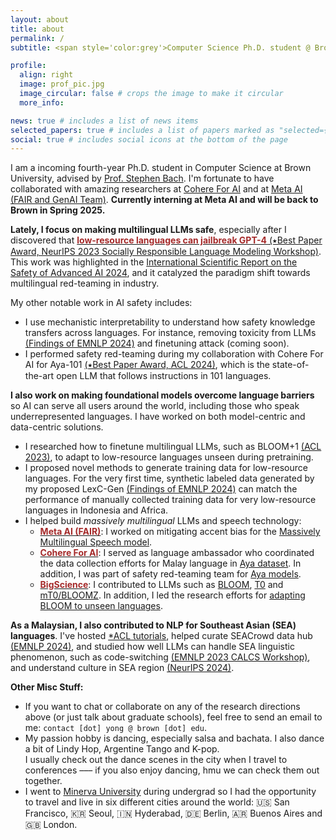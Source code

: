 ```yaml
---
layout: about
title: about
permalink: /
subtitle: <span style='color:grey'>Computer Science Ph.D. student @ Brown University<br>Research Scientist Intern @ <a href='https://ai.meta.com/' style='color:#222222'>Meta AI (FAIR)</a>, Collaborator @ <a href='https://cohere.com/research' style='color:#222222'>Cohere For AI</a></span>

profile:
  align: right
  image: prof_pic.jpg
  image_circular: false # crops the image to make it circular
  more_info: 

news: true # includes a list of news items
selected_papers: true # includes a list of papers marked as "selected={true}"
social: true # includes social icons at the bottom of the page
---
```


I am a incoming fourth-year Ph.D. student in Computer Science at Brown University, advised by [Prof. Stephen Bach](https://scholar.google.com/citations?user=hs6pGXoAAAAJ&hl=en). I'm fortunate to have collaborated with amazing researchers at [Cohere For AI](https://cohere.com/research) and at [Meta AI (FAIR and GenAI Team)](https://ai.meta.com/). **Currently interning at Meta AI and will be back to Brown in Spring 2025.** 

**Lately, I focus on making multilingual LLMs safe**, especially after I discovered that [<span style="color:brown; font-weight:700;">low-resource languages can jailbreak GPT-4</span> (&#11089;Best Paper Award, NeurIPS 2023 Socially Responsible Language Modeling Workshop)](https://arxiv.org/abs/2310.02446). This work was highlighted in the [International Scientific Report on the Safety of Advanced AI 2024](https://www.gov.uk/government/publications/international-scientific-report-on-the-safety-of-advanced-ai), and it catalyzed the paradigm shift towards multilingual red-teaming in industry.

My other notable work in AI safety includes:
- I use mechanistic interpretability to understand how safety knowledge transfers across languages. For instance, removing toxicity from LLMs [(Findings of EMNLP 2024)](https://arxiv.org/abs/2406.16235) and finetuning attack (coming soon). 
- I performed safety red-teaming during my collaboration with Cohere For AI for Aya-101 [(&#11089;Best Paper Award, ACL 2024)](https://arxiv.org/abs/2402.07827), which is the state-of-the-art open LLM that follows instructions in 101 languages.

**I also work on making foundational models overcome language barriers** so AI can serve all users around the world, including those who speak underrepresented languages. I have worked on both model-centric and data-centric solutions.
- I researched how to finetune multilingual LLMs, such as BLOOM+1 [(ACL 2023)](https://arxiv.org/abs/2212.09535), to adapt to low-resource languages unseen during pretraining.
- I proposed novel methods to generate training data for low-resource languages. For the very first time, synthetic labeled data generated by my proposed LexC-Gen [(Findings of EMNLP 2024)](https://arxiv.org/abs/2402.14086) can match the performance of manually collected training data for very low-resource languages in Indonesia and Africa.
- I helped build *massively multilingual* LLMs and speech technology:
  - **[<span style="color:brown;">Meta AI (FAIR)</span>](https://ai.meta.com/research/)**: I worked on mitigating accent bias for the [Massively Multilingual Speech model](https://about.fb.com/news/2023/05/ai-massively-multilingual-speech-technology/).
  - **[<span style="color:brown;">Cohere For AI</span>](https://cohere.com/research/aya)**: I served as language ambassador who coordinated the data collection efforts for Malay language in [Aya dataset](https://arxiv.org/abs/2402.06619). In addition, I was part of safety red-teaming team for [Aya models](https://arxiv.org/abs/2402.07827).
  - **[<span style="color:brown;">BigScience</span>](https://bigscience.huggingface.co/)**: I contributed to LLMs such as [BLOOM](https://arxiv.org/abs/2211.05100), [T0](https://arxiv.org/abs/2110.08207) and [mT0/BLOOMZ](https://arxiv.org/abs/2211.01786). In addition, I led the research efforts for [adapting BLOOM to unseen languages](https://arxiv.org/abs/2212.09535).
  
**As a Malaysian, I also contributed to NLP for Southeast Asian (SEA) languages**. I've hosted [*ACL tutorials](https://aclanthology.org/2023.ijcnlp-tutorials.2/), helped curate SEACrowd data hub [(EMNLP 2024)](https://arxiv.org/abs/2406.10118), and studied how well LLMs can handle SEA linguistic phenomenon, such as code-switching [(EMNLP 2023 CALCS Workshop)](https://arxiv.org/abs/2303.13592), and understand culture in SEA region [(NeurIPS 2024)](https://arxiv.org/abs/2406.05967).

**Other Misc Stuff:**
- If you want to chat or collaborate on any of the research directions above (or just talk about graduate schools), feel free to send an email to me: `contact [dot] yong @ brown [dot] edu`.
- My passion hobby is dancing, especially salsa and bachata. I also dance a bit of Lindy Hop, Argentine Tango and K-pop. <br>I usually check out the dance scenes in the city when I travel to conferences ––– if you also enjoy dancing, hmu we can check them out together.
- I went to [Minerva University](https://www.minerva.edu/) during undergrad so I had the opportunity to travel and live in six different cities around the world: 🇺🇸 San Francisco, 🇰🇷 Seoul, 🇮🇳 Hyderabad, 🇩🇪 Berlin, 🇦🇷 Buenos Aires and 🇬🇧 London. 